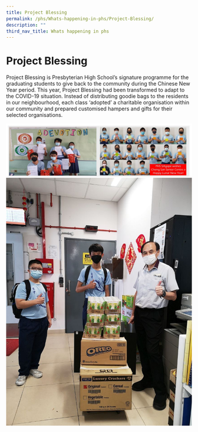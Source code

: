 ```yaml
---
title: Project Blessing
permalink: /phs/Whats-happening-in-phs/Project-Blessing/
description: ""
third_nav_title: Whats happening in phs
---
```

# **Project Blessing**

Project Blessing is Presbyterian High School’s signature programme for the graduating students to give back to the community during the Chinese New Year period. This year, Project Blessing had been transformed to adapt to the COVID-19 situation. Instead of distributing goodie bags to the residents in our neighbourhood, each class ‘adopted’ a charitable organisation within our community and prepared customised hampers and gifts for their selected organisations.


![](/images/projectblessing.jpg)
![](/images/4Agape.jpg)
